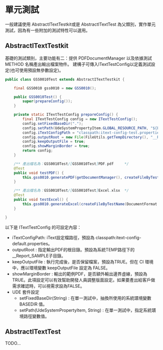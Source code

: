 # 單元測試

一般建議使用 AbstractITextTestkit或是 AbstractITextTest 為父類別，實作單元測試，因為有一些附加的測試特性可以選用。

## AbstractITextTestkit

基礎的測試類別，主要功能有二：提供 PDFDocumentManager 以及依據測試METHOD 名稱產出輸出檔案物件。
建構子可傳入ITextTestConfig以定義測試設定(也可使用預設無參數設定)。

``` java
public class GSS0010Test extends AbstractITextTestkit {

    final GSS0010 gss0010 = new GSS0010();

    public GSS0010Test() {
        super(prepareConfig());
    }

    private static ITextTestConfig prepareConfig() {
        final ITextTestConfig config = new ITextTestConfig();
        config.setFixedBaseDir(".");
        config.setPath(UdeSystemPropertyItem.GLOBAL_RESOURCE_PATH, "${BASEDIR}");
        config.iTextConfigPath = "classpath:itext-config-test.properties";
        config.outputRoot = new File(FileUtils.getTempDirectory(), "__Report_Output");
        config.keepOutputFile = true;
        config.showMarginBorder = true;
        return config;
    }

    /** 產出檔名為：GSS0010Test/[GSS0010Test]PDF.pdf     */
    @Test
    public void testPDF() {
        this.gss0010.generatePDF(getDocumentManager(), createFileByTestName(DocumentFormat.PDF));
    }

    /** 產出檔名為：GSS0010Test/[GSS0010Test]Excel.xlsx  */
    @Test
    public void testExcel() {
        this.gss0010.generateExcel(createFileByTestName(DocumentFormat.EXCEL));
    }

}

```
以下是 ITextTestConfig 的可設定內容：

* iTextConfigPath: iText設定檔路徑，預設為 classpath:itext-config-default.properties。
* outputRoot : 指定輸出PDF的根目錄。預設為系統TEMP路徑下的__Report_SAMPLE子目錄。
* keepOutputFile : 執行完成後，是否保留檔案，預設為TRUE。但在 CI 環境中，應以環境變數 keepOutputFile 設定為 FALSE。
* showMarginBorder : 輸出的範例PDF，是否額外輸出邊界虛線，預設為TRUE。此項設定可以有效幫助開發人員調整版面設定。如果要產出給客戶做需求確認時，可以視需求設為FALSE。
* UDE 套件設定
  *  setFixedBaseDir(String) : 在單一測試中，抽換所使用的系統瑻境變數 BASEDIR 值。
  *  setPath(UdeSystemPropertyItem, String) : 在單一測試中，指定系統瑻境路徑變數值。
  
## AbstractITextTest 

TODO...



